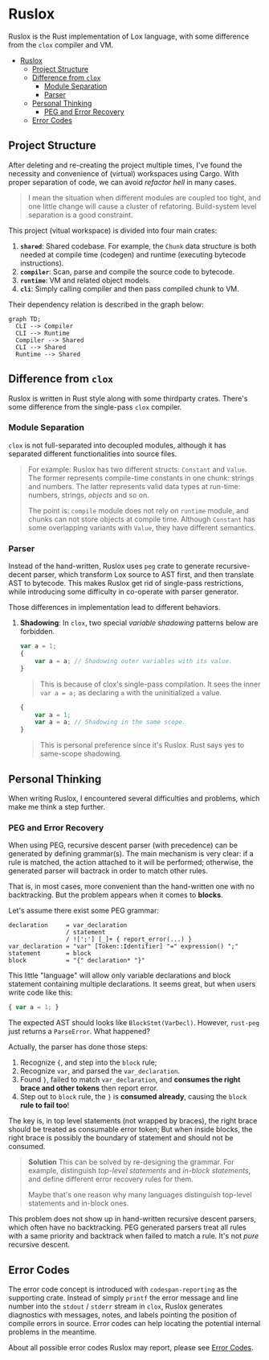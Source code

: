 # Ruslox
Ruslox is the Rust implementation of Lox language, with some difference from the `clox` compiler and VM.

- [Ruslox](#ruslox)
  - [Project Structure](#project-structure)
  - [Difference from `clox`](#difference-from-clox)
    - [Module Separation](#module-separation)
    - [Parser](#parser)
  - [Personal Thinking](#personal-thinking)
    - [PEG and Error Recovery](#peg-and-error-recovery)
  - [Error Codes](#error-codes)

## Project Structure
After deleting and re-creating the project multiple times, I've found the necessity and convenience of (virtual) workspaces using Cargo. With proper separation of code, we can avoid *refactor hell* in many cases.

> I mean the situation when different modules are coupled too tight, and one little change will cause a cluster of refatoring. Build-system level separation is a good constraint.

This project (vitual workspace) is divided into four main crates:
1. **`shared`**: Shared codebase. For example, the `Chunk` data structure is both needed at compile time (codegen) and runtime (executing bytecode instructions).
2. **`compiler`**: Scan, parse and compile the source code to bytecode.
3. **`runtime`**: VM and related object models.
4. **`cli`**: Simply calling compiler and then pass compiled chunk to VM.

Their dependency relation is described in the graph below:

```mermaid
graph TD;
  CLI --> Compiler
  CLI --> Runtime
  Compiler --> Shared
  CLI --> Shared
  Runtime --> Shared
```

## Difference from `clox`
Ruslox is written in Rust style along with some thirdparty crates. There's some difference from the single-pass `clox` compiler.
### Module Separation
`clox` is not full-separated into decoupled modules, although it has separated different functionalities into source files.
   > For example: Ruslox has two different structs: `Constant` and `Value`. The former represents compile-time constants in one chunk: strings and numbers. The latter represents valid data types at run-time: numbers, strings, *objects* and so on.
   >
   > The point is: `compile` module does not rely on `runtime` module, and chunks can not store objects at compile time. Although `Constant` has some overlapping variants with `Value`, they have different semantics.

### Parser
Instead of the hand-written, Ruslox uses `peg` crate to generate recursive-decent parser, which transform Lox source to AST first, and then translate AST to bytecode. This makes Ruslox get rid of single-pass restrictions, while introducing some difficulty in co-operate with parser generator.

Those differences in implementation lead to different behaviors.
1. **Shadowing**: In `clox`, two special *variable shadowing* patterns below are forbidden.
   ```javascript
   var a = 1;
   {
       var a = a; // Shadowing outer variables with its value.
   }
   ```
   > This is because of clox's single-pass compilation. It sees the inner `var a = a;` as declaring `a` with the uninitialized `a` value.
   ```javascript
   {
       var a = 1;
       var a = a; // Shadowing in the same scope.
   }
   ```
   > This is personal preference since it's Ruslox. Rust says yes to same-scope shadowing.


## Personal Thinking
When writing Ruslox, I encountered several difficulties and problems, which make me think a step further.

### PEG and Error Recovery
When using PEG, recursive descent parser (with precedence) can be generated by defining grammar(s). The main mechanism is very clear: if a rule is matched, the action attached to it will be performed; otherwise, the generated parser will bactrack in order to match other rules.

That is, in most cases, more convenient than the hand-written one with no backtracking. But the problem appears when it comes to **blocks**.

Let's assume there exist some PEG grammar:
```
declaration     = var_declaration
                / statement
                / ![';'] [_]+ { report_error(...) }
var_declaration = "var" [Token::Identifier] "=" expression() ";"
statement       = block
block           = "{" declaration* "}"
```
This little "language" will allow only variable declarations and block statement containing multiple declarations. It seems great, but when users write code like this:
```javascript
{ var a = 1; }
```
The expected AST should looks like `BlockStmt(VarDecl)`. However, `rust-peg` just returns a `ParseError`. What happened?

Actually, the parser has done those steps:
1. Recognize `{`, and step into the `block` rule;
2. Recognize `var`, and parsed the `var_declaration`.
3. Found `}`, failed to match `var_declaration`, and **consumes the right brace and other tokens** then report error.
4. Step out to `block` rule, the `}` is **consumed already**, causing the `block` **rule to fail too**!

The key is, in top level statements (not wrapped by braces), the right brace should be treated as consumable error token; But when inside blocks, the right brace is possibly the boundary of statement and should not be consumed.

> **Solution**
> This can be solved by re-designing the grammar. For example, distinguish *top-level statements* and *in-block statements*, and define different error recovery rules for them.
>
> Maybe that's one reason why many languages distinguish top-level statements and in-block ones.

This problem does not show up in hand-written recursive descent parsers, which often have no backtracking. PEG generated parsers treat all rules with a same priority and backtrack when failed to match a rule. It's not *pure* recursive descent.

## Error Codes
The error code concept is introduced with `codespan-reporting` as the supporting crate. Instead of simply `printf` the error message and line number into the `stdout` / `stderr` stream in `clox`, Ruslox generates diagnostics with messages, notes, and labels pointing the position of compile errors in source. Error codes can help locating the potential internal problems in the meantime.

About all possible error codes Ruslox may report, please see [Error Codes](./Error%20Codes.md).